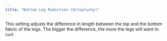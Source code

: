 ```yaml
---
title: "Bottom Leg Reduction (Octoplushy)"
---
```


This setting adjusts the difference in length between the top and the bottom fabric of the legs.
The bigger the difference, the more the legs will want to curl.




